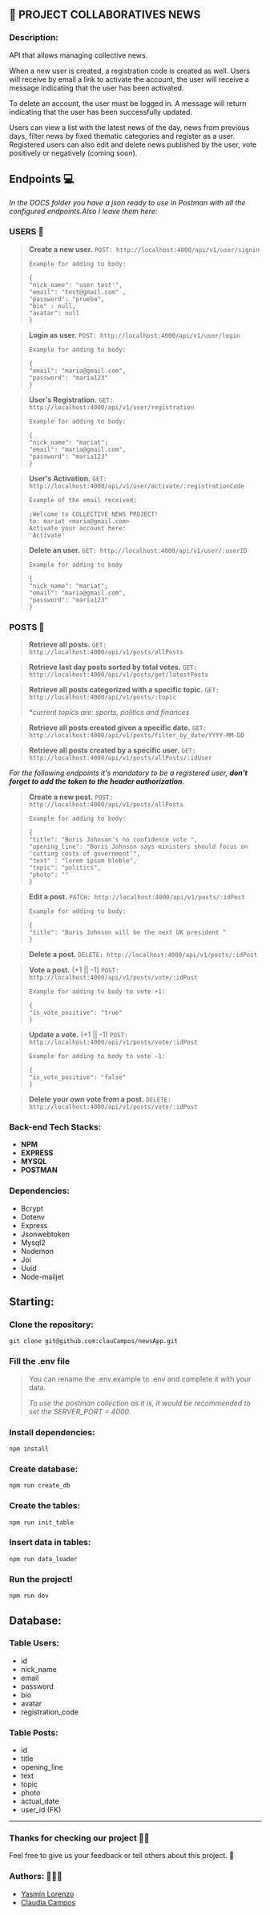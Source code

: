 ## 📝 PROJECT COLLABORATIVES NEWS

### Description:

API that allows managing collective news.

When a new user is created, a registration code is created as well. Users will receive by email a link to activate the account, the user will receive a message indicating that the user has been activated.

To delete an account, the user must be logged in. A message will return indicating that the user has been successfully updated. 

Users can view a list with the latest news of the day, news from previous days, filter news by fixed thematic categories and register as a user. Registered users can also edit and delete news published by the user, vote positively or negatively (coming soon).

## Endpoints 💻

_In the DOCS folder you have a json ready to use in Postman with all the configured endpoints.Also I leave them here:_

### USERS 👤

> **Create a new user.** `POST: http://localhost:4000/api/v1/user/signin`
>
> ```
> Example for adding to body:
>
> {
> "nick_name": "user test'",
> "email": "test@gmail.com" ,
> "password": "prueba",
> "bio" : null,
> "avatar": null
> }
> ```

> **Login as user.**  `POST: http://localhost:4000/api/v1/user/login`
>
> ```
> Example for adding to body:
>
> {
> "email": "maria@gmail.com",
> "password": "maria123"
> }
> ```

> **User's Registration.**  `GET: http://localhost:4000/api/v1/user/registration`
> ```
> Example for adding to body:
>
> {
> "nick_name": "mariat";
> "email": "maria@gmail.com",
> "password": "maria123"
> }
> ```

> **User's Activation.**  `GET: http://localhost:4000/api/v1/user/activate/:registrationCode`
>
> ```
> Example of the email received:
>
> ¡Welcome to COLLECTIVE NEWS PROJECT!
> to: mariat <maria@gmail.com>
> Activate your account here: 
> 'Activate'

> **Delete an user.**  `GET: http://localhost:4000/api/v1/user/:userID`
>
> ```
> Example for adding to body
>
> {
> "nick_name": "mariat";
> "email": "maria@gmail.com",
> "password": "maria123"
> }
> ```

### POSTS 💬

> **Retrieve all posts.** `GET: http://localhost:4000/api/v1/posts/allPosts`

> **Retrieve last day posts sorted by total votes.** `GET: http://localhost:4000/api/v1/posts/get/latestPosts`

> **Retrieve all posts categorized with a specific topic.** `GET: http://localhost:4000/api/v1/posts/:topic`
>
> \*_current topics are: sports, politics and finances_

> **Retrieve all posts created given a specific date.** `GET: http://localhost:4000/api/v1/posts/filter_by_date/YYYY-MM-DD`

> **Retrieve all posts created by a specific user.** `GET: http://localhost:4000/api/v1/posts/allPosts/:idUser`

_For the following endpoints it's mandatory to be a registered user, **don't forget to add the token to the header authorization**._

> **Create a new post.** `POST: http://localhost:4000/api/v1/posts/allPosts`
>
> ```
> Example for adding to body:
>
> {
> "title": "Boris Johnson's no confidence vote ",
> "opening_line": "Boris Johnson says ministers should focus on ‘cutting costs of government’",
> "text" : "lorem ipsum bleble",
> "topic": "politics",
> "photo": ""
> }
> ```

> **Edit a post.** `PATCH: http://localhost:4000/api/v1/posts/:idPost`
>
> ```
> Example for adding to body:
>
> {
> "title": "Boris Johnson will be the next UK president "
> }
> ```

> **Delete a post.** `DELETE: http://localhost:4000/api/v1/posts/:idPost`

> **Vote a post.** (+1 || -1) `POST: http://localhost:4000/api/v1/posts/vote/:idPost`
>
> ```
> Example for adding to body to vote +1:
>
> {
> "is_vote_positive": "true"
> }
> ```

> **Update a vote.** (+1 || -1) `POST: http://localhost:4000/api/v1/posts/vote/:idPost`
>
> ```
> Example for adding to body to vote -1:
>
> {
> "is_vote_positive": "false"
> }
> ```

> **Delete your own vote from a post.** `DELETE: http://localhost:4000/api/v1/posts/vote/:idPost`

### Back-end Tech Stacks:

- **NPM**
- **EXPRESS**
- **MYSQL**
- **POSTMAN**

### Dependencies:

- Bcrypt
- Dotenv
- Express
- Jsonwebtoken
- Mysql2
- Nodemon
- Joi
- Uuid
- Node-mailjet

## Starting:

### Clone the repository:

`git clone git@github.com:clauCampos/newsApp.git`

### Fill the .env file

> You can rename the .env.example to .env and complete it with your data.
>
> _To use the postman collection as it is, it would be recommended
> to set the SERVER_PORT = 4000._

### Install dependencies:

```
npm install
```

### Create database:

```
npm run create_db
```

### Create the tables:

```
npm run init_table
```

### Insert data in tables:

```
npm run data_loader
```

### Run the project!

```
npm run dev
```

## Database:

### Table Users:

- id
- nick_name
- email
- password
- bio
- avatar
- registration_code

### Table Posts:

- id
- title
- opening_line
- text
- topic
- photo
- actual_date
- user_id (FK)

---

### Thanks for checking our project 🙏🏼

Feel free to give us your feedback or tell others about this project. 📢

### Authors: 👩🏽‍💻

- [Yasmín Lorenzo](https://github.com/yassscoder)
- [Claudia Campos](https://github.com/clauCampos)
